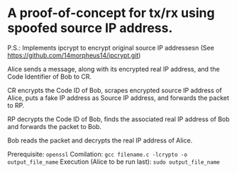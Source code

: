 # A proof-of-concept for tx/rx using spoofed source IP address. 

P.S.: Implements ipcrypt to encrypt original source IP addressesn (See https://github.com/14morpheus14/ipcrypt.git)

Alice sends a message, along with its encrypted real IP address, and the Code Identifier of Bob to CR.

CR encrypts the Code ID of Bob, scrapes encrypted source IP address of Alice, puts a fake IP address as Source IP address, and forwards the packet to RP.

RP decrypts the Code ID of Bob, finds the associated real IP address of Bob and forwards the packet to Bob.

Bob reads the packet and decrypts the real IP address of Alice.

Prerequisite: `openssl`
Comilation:
`gcc filename.c -lcrypto -o output_file_name`
Execution (Alice to be run last):
`sudo output_file_name`
